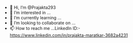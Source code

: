 - 👋 Hi, I’m @Prajakta293
- 👀 I’m interested in ...
- 🌱 I’m currently learning ...
- 💞️ I’m looking to collaborate on ...
- 📫 How to reach me ...LinkedIn ID:-https://www.linkedin.com/in/prajakta-maratkar-3682a4231

<!---
Prajakta293/Prajakta293 is a ✨ special ✨ repository because its `README.md` (this file) appears on your GitHub profile.
You can click the Preview link to take a look at your changes.
--->
